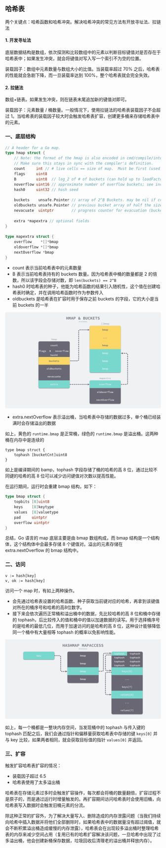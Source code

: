## 哈希表

两个关键点：哈希函数和哈希冲突。解决哈希冲突的常见方法有开放寻址法、拉链法

#### 1. 开发寻址法

底层数据结构是数组，依次探测和比较数组中的元素以判断目标键值对是否存在于哈希表中；如果发生冲突，就会将键值对写入写一个索引不为空的位置。

装载因子：数组中元素数量与数组大小的比值。当装载率超过 70% 之后，哈希表的性能就会急剧下降，而一旦装载率达到 100%，整个哈希表就会完全失效。

#### 2. 拉链法

数组+链表。如果发生冲突，则在链表末尾追加新的键值对即可。

装载因子：元素数量 / 桶数量。一般情况下，使用拉链法的哈希表装载因子不会超过 1。当哈希表的装载因子较大时会触发哈希表扩容，创建更多桶来存储哈希表中的元素。 

### 一、底层结构

```go
// A header for a Go map.
type hmap struct {
	// Note: the format of the hmap is also encoded in cmd/compile/internal/gc/reflect.go.
	// Make sure this stays in sync with the compiler's definition.
	count     int // # live cells == size of map.  Must be first (used by len() builtin)
	flags     uint8
	B         uint8  // log_2 of # of buckets (can hold up to loadFactor * 2^B items)
	noverflow uint16 // approximate number of overflow buckets; see incrnoverflow for details
	hash0     uint32 // hash seed

	buckets    unsafe.Pointer // array of 2^B Buckets. may be nil if count==0.
	oldbuckets unsafe.Pointer // previous bucket array of half the size, non-nil only when growing
	nevacuate  uintptr        // progress counter for evacuation (buckets less than this have been evacuated)

	extra *mapextra // optional fields
}

type mapextra struct {
	overflow    *[]*bmap
	oldoverflow *[]*bmap
	nextOverflow *bmap
}
```

- count 表示当前哈希表中的元素数量
- B 表示当前哈希表持有的 buckets 数量。因为哈希表中桶的数量都是 2 的倍数，所以该字段会存储对数，即 `len(buckets) == 2^B` 
- hash0 时哈希表的种子，他能为哈希函数的结果引入随机性，这个值在创建哈希表时确定，并在调用哈希函数时作为参数传入
- oldbuckets 是哈希表在扩容时用于保存之前 buckets 的字段，它的大小是当前 buckets 的一半

<img src="./image/哈希表的结构.png" alt="s" style="zoom:50%;" />

- extra.nextOverflow 表示溢出桶，当哈希表中存储的数据过多，单个桶已经装满时会存储溢出的数据

如上，黄色的 `runtime.bmap` 是正常桶，绿色的 `runtime.bmap` 是溢出桶。这两种桶在内存中是连续的

```
type bmap struct {
	tophash [bucketCnt]uint8  
}
```

如上是编译期间的 bamp，tophash 字段存储了桶的哈希的高 8 位，通过比较不同键的哈希的高 8 位可以减少访问键值对次数以提高性能。

在运行期间，运行时会重建 bmap 结构，如下：

```go
type bmap struct {
	topbits [8]uint8
	keys    [8]keytype
	values  [8]valuetype
	pad     uintptr
	overflow uintptr
}
```

总结，Go 语言的 map 底层主要是由 bmap 数组构成，而 bmap 结构是一个结构体，这个结构体中会最多存储 8 个键值对。溢出的元素存储在 extra.nextOverflow  的 bmap 结构中。

### 二、访问

```
v := hash[key] 
v, ok := hash[key]
```

访问一个 map 时，有如上两种操作。

- 会先通过哈希表设置的哈希函数、种子获取当前键对应的哈希，再拿到该键值对所在的桶序号和哈希的高8位数字。
- 接下来会依次遍历正常桶和溢出桶中的数据，先比较哈希的高 8 位和桶中存储的 tophash，后比较传入的值和桶中的值以加速数据的读写。用于选择桶序号的是哈希的最低几位，而用于加速访问的是哈希的高 8 位，这种设计能够降低同一个桶中有大量相等 tophash 的概率以免影响性能。

<img src="./image/访问哈希表的数据.png" style="zoom:50%;" />

如上，每一个桶都是一整块内存空间，当发现桶中的 tophash 与传入键的 tophash 匹配之后，我们会通过指针和偏移量获取哈希表中存储的键 `keys[0]` 并与 key 比较，如果两者相同，就会获取目标值的指针 `values[0]` 并返回。

### 三、扩容

触发扩容哈希表扩容的情况：

- 装载因子超过 6.5
- 哈希表使用了太多溢出桶

哈希表在存储元素过多时会触发扩容操作，每次都会将桶的数量翻倍，扩容过程不是原子的，而是通过运行时增量触发的。再扩容期间访问哈希表时会使用旧桶，向哈希表写入数据时会触发旧桶元素的分流。

除这种正常的扩容外，为了解决大量写入、删除造成的内存泄露问题（当我们持续向哈希中插入数据并将他们全部删除时，如果哈希表中的数据量没有超过阈值，就会不断积累溢出桶造成缓慢的内存泄露），哈希表会在出现较多溢出桶时整理哈希表的内存来减少空间占用（复用已有的哈希扩容解决该问题，一旦哈希中出现了过多溢出桶，他会创建新桶保存数据，垃圾回收后清理老的溢出桶并释放内存）。
